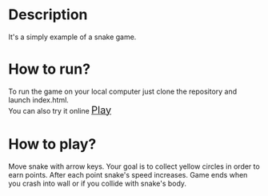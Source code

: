 <h1> Description </h1>
It's a simply example of a snake game.
<h1> How to run? </h1>
To run the game on your local computer just clone the repository and launch index.html.<br/>
You can also try it online <a href="https://zaluskidominik.github.io/snake-game/"> <span style="font-size: 20px;"> Play </span> </a>
<h1> How to play? </h1>
Move snake with arrow keys. Your goal is to collect yellow circles in order to earn points. After each point snake's speed increases. Game ends when you crash into wall or if you collide with snake's body. 
